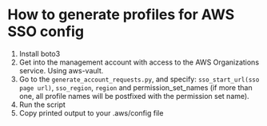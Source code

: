 # How to generate profiles for AWS SSO config
1. Install boto3
2. Get into the management account with access to the AWS Organizations service. Using aws-vault.
3. Go to the `generate_account_requests.py`, and specify: `sso_start_url(sso page url)`, `sso_region`, `region` and permission_set_names (if more than one, all profile names will be postfixed with the permission set name).
4. Run the script
5. Copy printed output to your .aws/config file